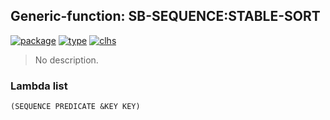 ## Generic-function: SB-SEQUENCE:STABLE-SORT
[![package](https://img.shields.io/badge/Package-SB--SEQUENCE-5f9ea0.svg?style=social&colorA=999999)](../) [![type](https://img.shields.io/badge/Type-Generic--Function-5f9ea0.svg?style=social&colorA=999999)](../#generic-function) [![clhs](https://img.shields.io/badge/CLHS-STABLE--SORT-5f9ea0.svg?style=social&colorA=999999)](http://www.lispworks.com/documentation/HyperSpec/Body/f_sort_.htm) 

> No description.

### Lambda list
```
(SEQUENCE PREDICATE &KEY KEY)
```
